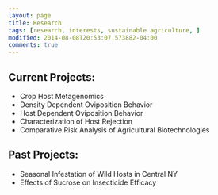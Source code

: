 ```yaml
---
layout: page
title: Research
tags: [research, interests, sustainable agriculture, ]
modified: 2014-08-08T20:53:07.573882-04:00
comments: true
---
```



## Current Projects:

* Crop Host Metagenomics
* Density Dependent Oviposition Behavior
* Host Dependent Oviposition Behavior
* Characterization of Host Rejection
* Comparative Risk Analysis of Agricultural Biotechnologies

## Past Projects:

* Seasonal Infestation of Wild Hosts in Central NY
* Effects of Sucrose on Insecticide Efficacy
